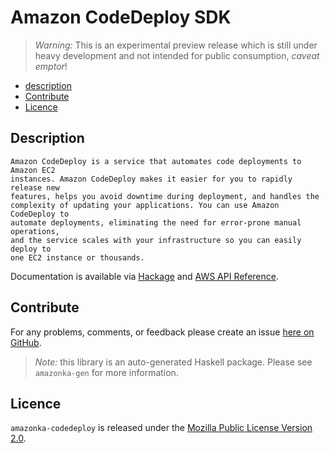 # Amazon CodeDeploy SDK

> _Warning:_ This is an experimental preview release which is still under heavy development and not intended for public consumption, _caveat emptor_!

* [description](#description)
* [Contribute](#contribute)
* [Licence](#licence)

## Description

    Amazon CodeDeploy is a service that automates code deployments to Amazon EC2
    instances. Amazon CodeDeploy makes it easier for you to rapidly release new
    features, helps you avoid downtime during deployment, and handles the
    complexity of updating your applications. You can use Amazon CodeDeploy to
    automate deployments, eliminating the need for error-prone manual operations,
    and the service scales with your infrastructure so you can easily deploy to
    one EC2 instance or thousands.

Documentation is available via [Hackage](http://hackage.haskell.org/package/amazonka-codedeploy)
and [AWS API Reference](http://docs.aws.amazon.com/codedeploy/latest/APIReference/Welcome.html).


## Contribute

For any problems, comments, or feedback please create an issue [here on GitHub](https://github.com/brendanhay/amazonka/issues).

> _Note:_ this library is an auto-generated Haskell package. Please see `amazonka-gen` for more information.


## Licence

`amazonka-codedeploy` is released under the [Mozilla Public License Version 2.0](http://www.mozilla.org/MPL/).
